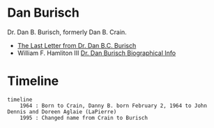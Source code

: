 # Dan Burisch

Dr. Dan B. Burisch, formerly Dan B. Crain.

- [The Last Letter from Dr. Dan B.C. Burisch](https://web.archive.org/web/20021102115745/http://www.skywatch-research.org/message.htm)
- William F. Hamliton III [Dr. Dan Burisch Biographical Info](https://web.archive.org/web/20021102115616/http://www.skywatch-research.org/BurischBio.htm)

# Timeline
```mermaid
timeline
    1964 : Born to Crain, Danny B. born February 2, 1964 to John Dennis and Doreen Aglaie (LaPierre)
    1995 : Changed name from Crain to Burisch
```
